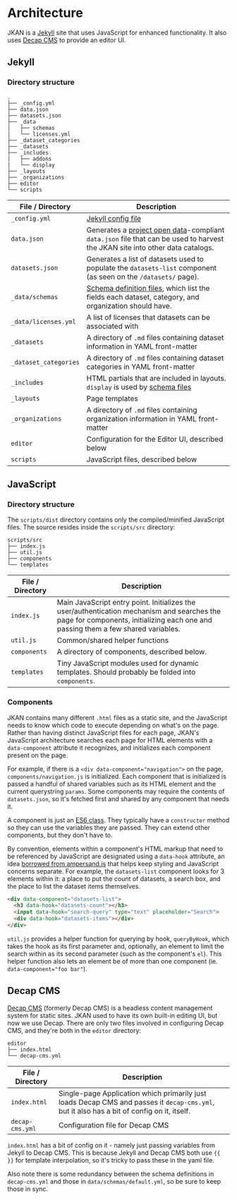 # Architecture

JKAN is a [Jekyll](http://jekyllrb.com/) site that uses JavaScript for enhanced functionality. It also uses [Decap CMS](https://decapcms.org) to provide an editor UI.

## Jekyll

### Directory structure
```
.
├── _config.yml
├── data.json
├── datasets.json
├── _data
|   ├── schemas
|   └── licenses.yml
├── _dataset_categories
├── _datasets
├── _includes
|   ├── addons
|   └── display
├── _layouts
├── _organizations
├── editor
└── scripts
```

| File / Directory | Description |
|---|---|
| `_config.yml` | [Jekyll config file](http://jekyllrb.com/docs/configuration/) |
| `data.json` | Generates a [project open data](https://project-open-data.cio.gov/v1.1/schema/)-compliant `data.json` file that can be used to harvest the JKAN site into other data catalogs. |
| `datasets.json` | Generates a list of datasets used to populate the `datasets-list` component (as seen on the `/datasets/` page). |
| `_data/schemas` | [Schema definition files](/docs/configuration.md), which list the fields each dataset, category, and organization should have. |
| `_data/licenses.yml` | A list of licenses that datasets can be associated with |
| `_datasets` | A directory of `.md` files containing dataset information in YAML front-matter |
| `_dataset_categories` | A directory of `.md` files containing dataset categories in YAML front-matter |
| `_includes` | HTML partials that are included in layouts. `display` is used by [schema files](/docs/configuration.md) |
| `_layouts` | Page templates |
| `_organizations` | A directory of `.md` files containing organization information in YAML front-matter |
| `editor` | Configuration for the Editor UI, described below |
| `scripts` | JavaScript files, described below |

## JavaScript

### Directory structure
The `scripts/dist` directory contains only the compiled/minified JavaScript files. The source resides inside the `scripts/src` directory:
```
scripts/src
├── index.js
├── util.js
├── components
└── templates
```

| File / Directory | Description |
|---|---|
| `index.js` | Main JavaScript entry point. Initializes the user/authentication mechanism and searches the page for components, initializing each one and passing them a few shared variables. |
| `util.js` | Common/shared helper functions |
| `components` | A directory of components, described below. |
| `templates` | Tiny JavaScript modules used for dynamic templates. Should probably be folded into `components`. |

### Components
JKAN contains many different `.html` files as a static site, and the JavaScript needs to know which code to execute depending on what's on the page. Rather than having distinct JavaScript files for each page, JKAN's JavaScript architecture searches each page for HTML elements with a `data-component` attribute it recognizes, and initializes each component present on the page.

For example, if there is a `<div data-component="navigation">` on the page, `components/navigation.js` is initialized. Each component that is initialized is passed a handful of shared variables such as its HTML element and the current querystring `params`. Some components may require the contents of `datasets.json`, so it's fetched first and shared by any component that needs it.

A component is just an [ES6 class](https://developer.mozilla.org/en-US/docs/Web/JavaScript/Reference/Classes). They typically have a `constructor` method so they can use the variables they are passed. They can extend other components, but they don't have to.

By convention, elements within a component's HTML markup that need to be referenced by JavaScript are designated using a `data-hook` attribute, an idea [borrowed from ampersand.js](https://ampersandjs.com/learn/data-hook-attribute/) that helps keep styling and JavaScript concerns separate. For example, the `datasets-list` component looks for 3 elements within it: a place to put the count of datasets, a search box, and the place to list the dataset items themselves.

```html
<div data-component="datasets-list">
  <h3 data-hook="datasets-count"></h3>
  <input data-hook="search-query" type="text" placeholder="Search">
  <div data-hook="datasets-items"></div>
</div>
```
`util.js` provides a helper function for querying by hook, `queryByHook`, which takes the hook as its first parameter and, optionally, an element to limit the search within as its second parameter (such as the component's `el`). This helper function also lets an element be of more than one component (ie. `data-component="foo bar"`).

## Decap CMS

[Decap CMS](https://decapcms.org) (formerly Decap CMS) is a headless content management system for static sites. JKAN used to have its own built-in editing UI, but now we use Decap. There are only two files involved in configuring Decap CMS, and they're both in the `editor` directory:
```
editor
├── index.html
└── decap-cms.yml
```

| File / Directory | Description |
|----|----|
| `index.html` | Single-page Application which primarily just loads Decap CMS and passes it `decap-cms.yml`, but it also has a bit of config on it, itself. |
| `decap-cms.yml` | Configuration file for Decap CMS |

`index.html` has a bit of config on it - namely just passing variables from Jekyll to Decap CMS. This is because Jekyll and Decap CMS both use `{{ }}` for template interpolation, so it's tricky to pass these in the yaml file.

Also note there is some redundancy between the schema definitions in `decap-cms.yml` and those in `data/schemas/default.yml`, so be sure to keep those in sync.